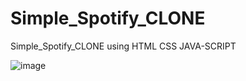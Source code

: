 # Simple_Spotify_CLONE
Simple_Spotify_CLONE using HTML CSS JAVA-SCRIPT

![image](https://github.com/RohanPrasdGupta/Simple_Spotify_CLONE/assets/90445636/dd55b5c1-afbc-4bb7-8799-8b12f84aa854)

